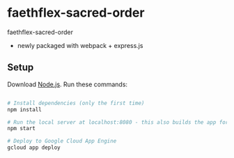 # faethflex-sacred-order
faethflex-sacred-order

- newly packaged with webpack + express.js

## Setup
Download [Node.js](https://nodejs.org/en/download/).
Run these commands:

``` bash

# Install dependencies (only the first time)
npm install

# Run the local server at localhost:8080 - this also builds the app for production in the dist/ directory
npm start

# Deploy to Google Cloud App Engine
gcloud app deploy
```
